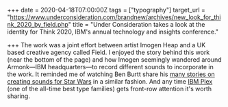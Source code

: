 +++
date = 2020-04-18T07:00:00Z
tags = ["typography"]
target_url = "https://www.underconsideration.com/brandnew/archives/new_look_for_think_2020_by_field.php"
title = "Under Consideration takes a look at the identity for Think 2020, IBM's annual technology and insights conference."

+++
The work was a joint effort between artist Imogen Heap and a UK based creative agency called Field. I enjoyed the story behind this work (near the bottom of the page) and how Imogen seemingly wandered around Armonk—IBM headquarters—to record different sounds to incorporate in the work. It reminded me of watching Ben Burtt share his [many stories on creating sounds for Star Wars](https://www.youtube.com/watch?v=So0nmciiFJg "Ben Burtt shares stories on creating sounds for Star Wars") in a similar fashion. And any time [IBM Plex](https://www.ibm.com/plex/ "IBM Plex") (one of the all-time best type families) gets front-row attention it's worth sharing.